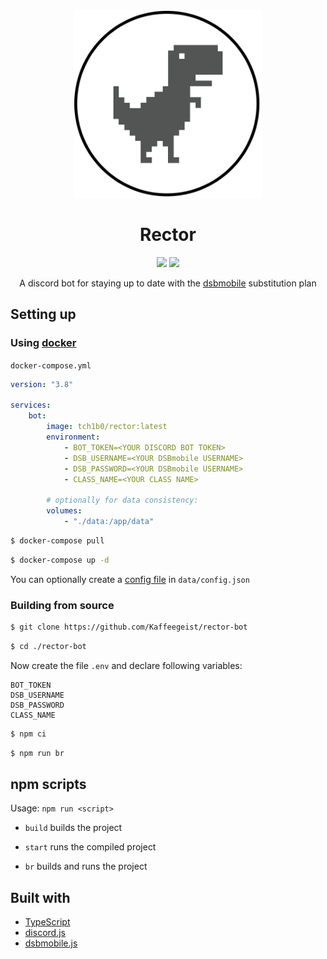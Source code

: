 <div align="center">
    <img src="./media/icon.png" width="300px">
    <h1>Rector</h1>
    <img src="https://img.shields.io/github/license/Kaffeegeist/rector-bot">
    <img src="https://img.shields.io/github/workflow/status/Kaffeegeist/rector-bot/ci?label=ci">
    <p>A discord bot for staying up to date with the <a href="https://dsbmobile.de">dsbmobile</a> substitution plan</p>
</div>

## Setting up

### Using [docker](https://docker.com)

`docker-compose.yml`

```yml
version: "3.8"

services:
    bot:
        image: tch1b0/rector:latest
        environment:
            - BOT_TOKEN=<YOUR DISCORD BOT TOKEN>
            - DSB_USERNAME=<YOUR DSBmobile USERNAME>
            - DSB_PASSWORD=<YOUR DSBmobile USERNAME>
            - CLASS_NAME=<YOUR CLASS NAME>

        # optionally for data consistency:
        volumes:
            - "./data:/app/data"
```

```bash
$ docker-compose pull
```

```bash
$ docker-compose up -d
```

You can optionally create a [config file](https://github.com/Kaffeegeist/rector-bot/tree/main/example/data/config.json) in `data/config.json`

### Building from source

```bash
$ git clone https://github.com/Kaffeegeist/rector-bot
```

```bash
$ cd ./rector-bot
```

Now create the file `.env` and declare following variables:

```
BOT_TOKEN
DSB_USERNAME
DSB_PASSWORD
CLASS_NAME
```

```bash
$ npm ci
```

```bash
$ npm run br
```

## npm scripts

Usage: `npm run <script>`

-   `build`
    builds the project

-   `start`
    runs the compiled project

-   `br`
    builds and runs the project

## Built with

-   [TypeScript](https://www.typescriptlang.org/)
-   [discord.js](https://discord.js.org/)
-   [dsbmobile.js](https://github.com/Tch1b0/dsbmobile.js)
